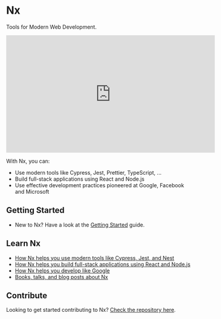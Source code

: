 # Nx

Tools for Modern Web Development.

<iframe width="560" height="315" src="https://www.youtube.com/embed/mVKMse-gFBI" frameborder="0" allow="accelerometer; autoplay; encrypted-media; gyroscope; picture-in-picture" allowfullscreen></iframe>

With Nx, you can:

- Use modern tools like Cypress, Jest, Prettier, TypeScript, ...
- Build full-stack applications using React and Node.js
- Use effective development practices pioneered at Google, Facebook and Microsoft

## Getting Started

- New to Nx? Have a look at the [Getting Started](/react/getting-started/getting-started) guide.

## Learn Nx

- [How Nx helps you use modern tools like Cypress, Jest, and Nest](/react/fundamentals/use-modern-tools)
- [How Nx helps you build full-stack applications using React and Node.js](/react/fundamentals/build-full-stack-applications)
- [How Nx helps you develop like Google](/react/fundamentals/develop-like-google)
- [Books, talks, and blog posts about Nx](/react/getting-started/resources)

## Contribute

Looking to get started contributing to Nx? [Check the repository here](http://github.com/nrwl/nx).
